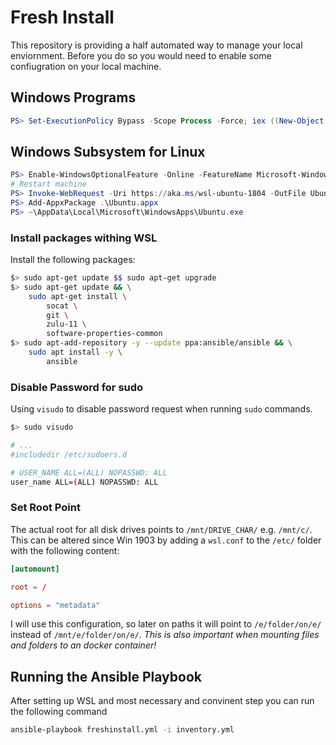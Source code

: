 # Fresh Install

This repository is providing a half automated way to manage your local enviornment. Before you do so you would need to enable some confiugration on your local machine.

## Windows Programs

```powershell
PS> Set-ExecutionPolicy Bypass -Scope Process -Force; iex ((New-Object System.Net.WebClient).DownloadString('https://chocolatey.org/install.ps1'))
```

## Windows Subsystem for Linux

```powershell
PS> Enable-WindowsOptionalFeature -Online -FeatureName Microsoft-Windows-Subsystem-Linux
# Restart machine
PS> Invoke-WebRequest -Uri https://aka.ms/wsl-ubuntu-1804 -OutFile Ubuntu.appx -UseBasicParsing
PS> Add-AppxPackage .\Ubuntu.appx
PS> ~\AppData\Local\Microsoft\WindowsApps\Ubuntu.exe
```

### Install packages withing WSL

Install the following packages:

```bash
$> sudo apt-get update $$ sudo apt-get upgrade
$> sudo apt-get update && \
    sudo apt-get install \
        socat \
        git \
        zulu-11 \
        software-properties-common
$> sudo apt-add-repository -y --update ppa:ansible/ansible && \
    sudo apt install -y \
        ansible
```

### Disable Password for sudo

Using `visudo` to disable password request when running `sudo` commands.

```bash
$> sudo visudo

# ...
#includedir /etc/sudoers.d

# USER_NAME ALL=(ALL) NOPASSWD: ALL
user_name ALL=(ALL) NOPASSWD: ALL
```

### Set Root Point

The actual root for all disk drives points to `/mnt/DRIVE_CHAR/` e.g. `/mnt/c/`. This can be altered since Win 1903 by adding a `wsl.conf` to the `/etc/` folder with the following content:

```conf
[automount]

root = /

options = "metadata"
```

I will use this configuration, so later on paths it will point to `/e/folder/on/e/` instead of `/mnt/e/folder/on/e/`. *This is also important when mounting files and folders to an docker container!*

## Running the Ansible Playbook

After setting up WSL and most necessary and convinent step you can run the following command

```bash
ansible-playbook freshinstall.yml -i inventory.yml
```
